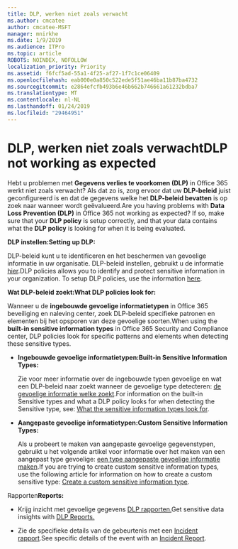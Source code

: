 ```yaml
---
title: DLP, werken niet zoals verwacht
ms.author: cmcatee
author: cmcatee-MSFT
manager: mnirkhe
ms.date: 1/9/2019
ms.audience: ITPro
ms.topic: article
ROBOTS: NOINDEX, NOFOLLOW
localization_priority: Priority
ms.assetid: f6fcf5ad-55a1-4f25-af27-1f7c1ce06409
ms.openlocfilehash: eab000e0a850c522ede5f51ae46ba11b87ba4732
ms.sourcegitcommit: e2864efcfb493b6e46b662b746661a61232bdba7
ms.translationtype: MT
ms.contentlocale: nl-NL
ms.lasthandoff: 01/24/2019
ms.locfileid: "29464951"
---
```

# <a name="dlp-not-working-as-expected"></a><span data-ttu-id="bc9f5-102">DLP, werken niet zoals verwacht</span><span class="sxs-lookup"><span data-stu-id="bc9f5-102">DLP not working as expected</span></span>

<span data-ttu-id="bc9f5-p101">Hebt u problemen met **Gegevens verlies te voorkomen (DLP)** in Office 365 werkt niet zoals verwacht? Als dat zo is, zorg ervoor dat uw **DLP-beleid** juist geconfigureerd is en dat de gegevens welke het **DLP-beleid bevatten** is op zoek naar wanneer wordt geëvalueerd.</span><span class="sxs-lookup"><span data-stu-id="bc9f5-p101">Are you having problems with **Data Loss Prevention (DLP)** in Office 365 not working as expected? If so, make sure that your **DLP policy** is setup correctly, and that your data contains what the **DLP policy** is looking for when it is being evaluated.</span></span> 
  
 <span data-ttu-id="bc9f5-105">**DLP instellen:**</span><span class="sxs-lookup"><span data-stu-id="bc9f5-105">**Setting up DLP:**</span></span>
  
<span data-ttu-id="bc9f5-p102">DLP-beleid kunt u te identificeren en het beschermen van gevoelige informatie in uw organisatie. DLP-beleid instellen, gebruikt u de informatie [hier](https://docs.microsoft.com/en-us/office365/securitycompliance/prevent-data-loss#set-up-dlp).</span><span class="sxs-lookup"><span data-stu-id="bc9f5-p102">DLP policies allows you to identify and protect sensitive information in your organization. To setup DLP policies, use the information [here](https://docs.microsoft.com/en-us/office365/securitycompliance/prevent-data-loss#set-up-dlp).</span></span>
  
 <span data-ttu-id="bc9f5-108">**Wat DLP-beleid zoekt:**</span><span class="sxs-lookup"><span data-stu-id="bc9f5-108">**What DLP policies look for:**</span></span>
  
<span data-ttu-id="bc9f5-109">Wanneer u de **ingebouwde gevoelige informatietypen** in Office 365 beveiliging en naleving center, zoek DLP-beleid specifieke patronen en elementen bij het opsporen van deze gevoelige soorten.</span><span class="sxs-lookup"><span data-stu-id="bc9f5-109">When using the **built-in sensitive information types** in Office 365 Security and Compliance center, DLP policies look for specific patterns and elements when detecting these sensitive types.</span></span> 
  
- <span data-ttu-id="bc9f5-110">**Ingebouwde gevoelige informatietypen:**</span><span class="sxs-lookup"><span data-stu-id="bc9f5-110">**Built-in Sensitive Information Types:**</span></span>
    
    <span data-ttu-id="bc9f5-111">Zie voor meer informatie over de ingebouwde typen gevoelige en wat een DLP-beleid naar zoekt wanneer de gevoelige type detecteren: [de gevoelige informatie welke zoekt](https://docs.microsoft.com/en-us/office365/securitycompliance/what-the-sensitive-information-types-look-for).</span><span class="sxs-lookup"><span data-stu-id="bc9f5-111">For information on the built-in Sensitive types and what a DLP policy looks for when detecting the Sensitive type, see: [What the sensitive information types look for](https://docs.microsoft.com/en-us/office365/securitycompliance/what-the-sensitive-information-types-look-for).</span></span>
    
- <span data-ttu-id="bc9f5-112">**Aangepaste gevoelige informatietypen:**</span><span class="sxs-lookup"><span data-stu-id="bc9f5-112">**Custom Sensitive Information Types:**</span></span>
    
    <span data-ttu-id="bc9f5-113">Als u probeert te maken van aangepaste gevoelige gegevenstypen, gebruikt u het volgende artikel voor informatie over het maken van een aangepast type gevoelige: [een type aangepaste gevoelige informatie maken](https://docs.microsoft.com/en-us/office365/securitycompliance/create-a-custom-sensitive-information-type).</span><span class="sxs-lookup"><span data-stu-id="bc9f5-113">If you are trying to create custom sensitive information types, use the following article for information on how to create a custom sensitive type: [Create a custom sensitive information type](https://docs.microsoft.com/en-us/office365/securitycompliance/create-a-custom-sensitive-information-type).</span></span>
    
 <span data-ttu-id="bc9f5-114">Rapporten</span><span class="sxs-lookup"><span data-stu-id="bc9f5-114">**Reports:**</span></span>
  
- <span data-ttu-id="bc9f5-115">Krijg inzicht met gevoelige gegevens [DLP rapporten.](https://docs.microsoft.com/en-us/office365/securitycompliance/data-loss-prevention-policies#dlp-reports)</span><span class="sxs-lookup"><span data-stu-id="bc9f5-115">Get sensitive data insights with [DLP Reports.](https://docs.microsoft.com/en-us/office365/securitycompliance/data-loss-prevention-policies#dlp-reports)</span></span>
    
- <span data-ttu-id="bc9f5-116">Zie de specifieke details van de gebeurtenis met een [Incident rapport](https://docs.microsoft.com/en-us/office365/securitycompliance/data-loss-prevention-policies#incident-reports).</span><span class="sxs-lookup"><span data-stu-id="bc9f5-116">See specific details of the event with an [Incident Report](https://docs.microsoft.com/en-us/office365/securitycompliance/data-loss-prevention-policies#incident-reports).</span></span>
    

